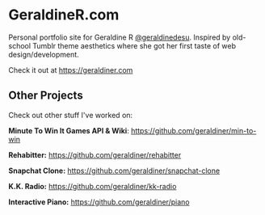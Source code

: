 # GeraldineR.com

Personal portfolio site for Geraldine R [@geraldinedesu](https://twitter.com/geraldinedesu). Inspired by old-school Tumblr theme aesthetics where she got her first taste of web design/development.

Check it out at https://geraldiner.com
## Other Projects

Check out other stuff I've worked on:

**Minute To Win It Games API & Wiki**: https://github.com/geraldiner/min-to-win

**Rehabitter:** https://github.com/geraldiner/rehabitter

**Snapchat Clone:** https://github.com/geraldiner/snapchat-clone

**K.K. Radio:** https://github.com/geraldiner/kk-radio

**Interactive Piano:** https://github.com/geraldiner/piano
